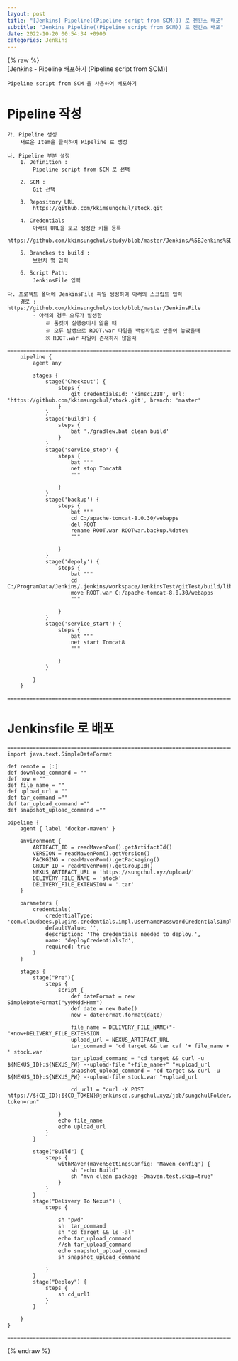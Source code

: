 ```yaml
---  
layout: post  
title: "[Jenkins] Pipeline((Pipeline script from SCM)]) 로 젠킨스 배포"  
subtitle: "Jenkins Pipeline((Pipeline script from SCM)) 로 젠킨스 배포"  
date: 2022-10-20 00:54:34 +0900  
categories: Jenkins  
---  
```

{% raw %}  
[Jenkins - Pipeline 배포하기 (Pipeline script from SCM)]  
  
	Pipeline script from SCM 을 사용하여 배포하기  
  
# Pipeline 작성  
	가. Pipeline 생성  
		새로운 Item을 클릭하여 Pipeline 로 생성  
  
	나. Pipeline 부분 설정  
		1. Definition :  
			Pipeline script from SCM 로 선택  
  
		2. SCM :  
			Git 선택  
  
		3. Repository URL  
			https://github.com/kkimsungchul/stock.git  
  
		4. Credentials  
			아래의 URL을 보고 생성한 키를 등록  
			https://github.com/kkimsungchul/study/blob/master/Jenkins/%5BJenkins%5D%20credentials%20%EB%93%B1%EB%A1%9D%20%EB%B0%8F%20%EC%82%AC%EC%9A%A9.txt  
  
		5. Branches to build :  
			브런치 명 입력  
  
		6. Script Path:  
			JenkinsFile 입력  
  
	다. 프로젝트 폴더에 JenkinsFile 파일 생성하여 아래의 스크립트 입력  
		경로 : https://github.com/kkimsungchul/stock/blob/master/JenkinsFile  
			- 아래의 경우 오류가 발생함  
				※ 톰캣이 실행중이지 않을 떄  
				※ 오류 발생으로 ROOT.war 파일을 백업파일로 만들어 놓았을때  
				※ ROOT.war 파일이 존재하지 않을때  
		==================================================================================================================================================  
		pipeline {  
			agent any  
  
			stages {  
				stage('Checkout') {  
					steps {  
						git credentialsId: 'kimsc1218', url: 'https://github.com/kkimsungchul/stock.git', branch: 'master'  
					}  
				}  
				stage('build') {  
					steps {  
						bat './gradlew.bat clean build'  
					}  
				}  
				stage('service_stop') {  
					steps {  
						bat """  
						net stop Tomcat8  
						"""  
  
					}  
				}  
				stage('backup') {  
					steps {  
						bat """  
						cd C:/apache-tomcat-8.0.30/webapps  
						del ROOT  
						rename ROOT.war ROOTwar.backup.%date%  
						"""  
  
					}  
				}  
				stage('depoly') {  
					steps {  
						bat """  
						cd C:/ProgramData/Jenkins/.jenkins/workspace/JenkinsTest/gitTest/build/libs  
						move ROOT.war C:/apache-tomcat-8.0.30/webapps  
						"""  
  
					}  
				}  
				stage('service_start') {  
					steps {  
						bat """  
						net start Tomcat8  
						"""  
  
					}  
				}  
  
			}  
		}  
		==================================================================================================================================================  
  
# Jenkinsfile 로 배포  
  
	======================================================================================================  
	import java.text.SimpleDateFormat  
  
	def remote = [:]  
	def download_command = ""  
	def now = ""  
	def file_name = ""  
	def upload_url = ""  
	def tar_command =""  
	def tar_upload_command =""  
	def snapshot_upload_command =""  
  
	pipeline {  
		agent { label 'docker-maven' }  
  
		environment {  
			ARTIFACT_ID = readMavenPom().getArtifactId()  
			VERSION = readMavenPom().getVersion()  
			PACKGING = readMavenPom().getPackaging()  
			GROUP_ID = readMavenPom().getGroupId()  
			NEXUS_ARTIFACT_URL = 'https://sungchul.xyz/upload/'  
			DELIVERY_FILE_NAME = 'stock'  
			DELIVERY_FILE_EXTENSION = '.tar'  
		}  
  
		parameters {  
			credentials(  
				credentialType: 'com.cloudbees.plugins.credentials.impl.UsernamePasswordCredentialsImpl',  
				defaultValue: '',  
				description: 'The credentials needed to deploy.',  
				name: 'deployCredentialsId',  
				required: true  
			)  
		}  
  
		stages {  
			stage("Pre"){  
				steps {  
					script {  
						def dateFormat = new SimpleDateFormat("yyMMddHHmm")  
						def date = new Date()  
						now = dateFormat.format(date)  
  
						file_name = DELIVERY_FILE_NAME+"-"+now+DELIVERY_FILE_EXTENSION  
						upload_url = NEXUS_ARTIFACT_URL  
						tar_command = 'cd target && tar cvf '+ file_name + ' stock.war '  
						tar_upload_command = "cd target && curl -u ${NEXUS_ID}:${NEXUS_PW} --upload-file "+file_name+" "+upload_url  
						snapshot_upload_command = "cd target && curl -u ${NEXUS_ID}:${NEXUS_PW} --upload-file stock.war "+upload_url  
  
						cd_url1 = "curl -X POST https://${CD_ID}:${CD_TOKEN}@jenkinscd.sungchul.xyz/job/sungchulFolder/job/stock/buildWithParameters?token=run"  
  
					}  
					echo file_name  
					echo upload_url  
				}  
			}  
  
			stage("Build") {  
				steps {  
					withMaven(mavenSettingsConfig: 'Maven_config') {  
						sh "echo Build"  
						sh "mvn clean package -Dmaven.test.skip=true"  
					}  
				}  
			}  
			stage("Delivery To Nexus") {  
				steps {  
  
					sh "pwd"  
					sh  tar_command  
					sh "cd target && ls -al"  
					echo tar_upload_command  
					//sh tar_upload_command  
					echo snapshot_upload_command  
					sh snapshot_upload_command  
  
				}  
			}  
			stage("Deploy") {  
				steps {  
					sh cd_url1  
				}  
			}  
  
		}  
	}  
  
	======================================================================================================  
{% endraw %}
